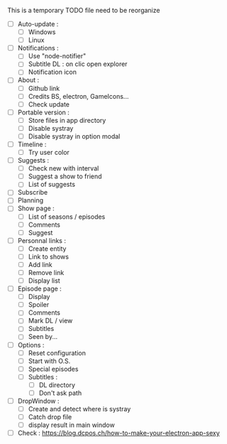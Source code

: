This is a temporary TODO file need to be reorganize

- [ ] Auto-update :
  - [ ] Windows
  - [ ] Linux
- [ ] Notifications :
  - [ ] Use "node-notifier"
  - [ ] Subtitle DL : on clic open explorer
  - [ ] Notification icon 
- [ ] About :
  - [ ] Github link
  - [ ] Credits BS, electron, GameIcons...
  - [ ] Check update
- [ ] Portable version :
  - [ ] Store files in app directory
  - [ ] Disable systray
  - [ ] Disable systray in option modal
- [ ] Timeline :
  - [ ] Try user color
- [ ] Suggests :
  - [ ] Check new with interval
  - [ ] Suggest a show to friend
  - [ ] List of suggests
- [ ] Subscribe
- [ ] Planning
- [ ] Show page :
  - [ ] List of seasons / episodes
  - [ ] Comments
  - [ ] Suggest
- [ ] Personnal links :
  - [ ] Create entity
  - [ ] Link to shows
  - [ ] Add link
  - [ ] Remove link
  - [ ] Display list
- [ ] Episode page :
  - [ ] Display
  - [ ] Spoiler
  - [ ] Comments
  - [ ] Mark DL / view
  - [ ] Subtitles
  - [ ] Seen by...
- [ ] Options :
  - [ ] Reset configuration
  - [ ] Start with O.S.
  - [ ] Special episodes
  - [ ] Subtitles :
    - [ ] DL directory
    - [ ] Don't ask path
- [ ] DropWindow :
  - [ ] Create and detect where is systray
  - [ ] Catch drop file
  - [ ] display result in main window
- [ ] Check : https://blog.dcpos.ch/how-to-make-your-electron-app-sexy
